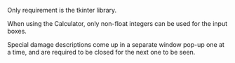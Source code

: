 Only requirement is the tkinter library. 

When using the Calculator, only non-float integers can be used for the input boxes. 

Special damage descriptions come up in a separate window pop-up one at a time, and are required to be closed for the next one to be seen.
